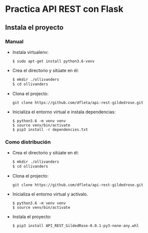 # Practica API REST con Flask

## Instala el proyecto

### Manual

- Instala virtualenv:

    `$ sudo apt-get install python3.6-venv`

- Crea el directorio y sitúate en él:

    ```bash
    $ mkdir ./ollivanders
    $ cd ollivanders
    ```

- Clona el projecto:

    `git clone https://github.com/dfleta/api-rest-gildedrose.git`

- Inicializa el entorno virtual e instala dependencias:

    ```
    $ python3.6 -m venv venv
    $ source venv/bin/activate
    $ pip3 install -r dependencies.txt
    ```


### Como distribución

- Crea el directorio y sitúate en él:

    ```bash
    $ mkdir ./ollivanders
    $ cd ollivanders
    ```

- Clona el projecto:

    `git clone https://github.com/dfleta/api-rest-gildedrose.git`

- Inicializa el entorno virtual y actívalo.

    ```
    $ python3.6 -m venv venv
    $ source venv/bin/activate
    ```
- Instala el proyecto:

    `$ pip3 install API_REST_GildedRose-0.0.1-py3-none-any.whl`




